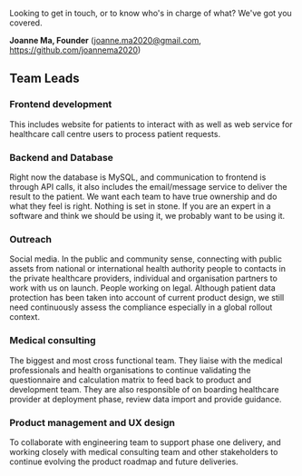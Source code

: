 Looking to get in touch, or to know who's in charge of what? We've got you covered. 

**Joanne Ma, Founder** (joanne.ma2020@gmail.com, https://github.com/joannema2020)

## Team Leads

### Frontend development
This includes website for patients to interact with as well as web service for healthcare call centre users to process patient requests. 

### Backend and Database
Right now the database is MySQL, and communication to frontend is through API calls, it also includes the email/message service to deliver the result to the patient. 
We want each team to have true ownership and do what they feel is right. Nothing is set in stone. If you are an expert in a software and think we should be using it, we probably want to be using it.

### Outreach
Social media. In the public and community sense, connecting with public assets from national or international health authority people to contacts in the private healthcare providers, individual and organisation partners to work with us on launch. 
People working on legal. Although patient data protection has been taken into account of current product design, we still need continuously assess the compliance especially in a global rollout context. 

### Medical consulting 
The biggest and most cross functional team. They liaise with the medical professionals and health organisations to continue validating the questionnaire and calculation matrix to feed back to product and development team. They are also responsible of on boarding healthcare provider at deployment phase, review data import and provide guidance.

### Product management and UX design
To collaborate with engineering team to support phase one delivery, and working closely with medical consulting team and other stakeholders to continue evolving the product roadmap and future deliveries. 

